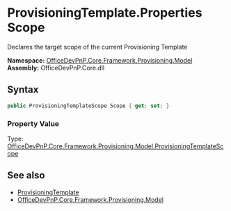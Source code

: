 # ProvisioningTemplate.Properties Scope
 Declares the target scope of the current Provisioning Template   

**Namespace:** [OfficeDevPnP.Core.Framework.Provisioning.Model](OfficeDevPnP.Core.Framework.Provisioning.Model.md)  
**Assembly:** OfficeDevPnP.Core.dll  
## Syntax
```C#
public ProvisioningTemplateScope Scope { get; set; }
```

### Property Value
Type: [OfficeDevPnP.Core.Framework.Provisioning.Model.ProvisioningTemplateScope](OfficeDevPnP.Core.Framework.Provisioning.Model.ProvisioningTemplateScope.md)  

## See also
- [ProvisioningTemplate](OfficeDevPnP.Core.Framework.Provisioning.Model.ProvisioningTemplate.md) 
- [OfficeDevPnP.Core.Framework.Provisioning.Model](OfficeDevPnP.Core.Framework.Provisioning.Model.md) 
